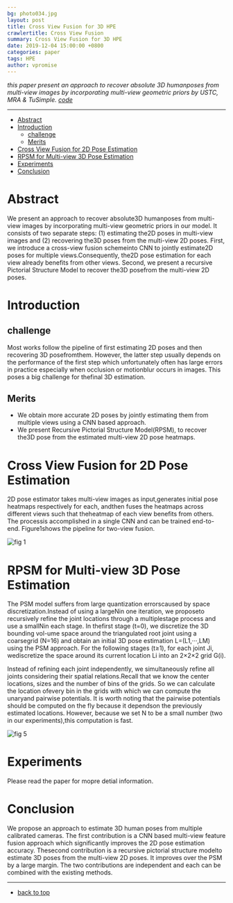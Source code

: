 ```yaml
---
bg: photo034.jpg
layout: post
title: Cross View Fusion for 3D HPE
crawlertitle: Cross View Fusion
summary: Cross View Fusion for 3D HPE
date: 2019-12-04 15:00:00 +0800
categories: paper
tags: HPE
author: vpromise
---
```


*this paper present an approach to recover absolute 3D humanposes from multi-view images by incorporating multi-view geometric  priors*
*by USTC, MRA & TuSimple. [code](https://github.com/microsoft/multiview-human-pose-estimation-pytorch)*

---

- [Abstract](#abstract)
- [Introduction](#introduction)
  - [challenge](#challenge)
  - [Merits](#merits)
- [Cross View Fusion for 2D Pose Estimation](#cross-view-fusion-for-2d-pose-estimation)
- [RPSM for Multi-view 3D Pose Estimation](#rpsm-for-multi-view-3d-pose-estimation)
- [Experiments](#experiments)
- [Conclusion](#conclusion)

# Abstract

We present an approach to recover absolute3D humanposes from multi-view images by incorporating multi-view geometric  priors  in  our  model.   It  consists  of  two  separate steps: (1) estimating the2D poses in multi-view images and (2) recovering the3D poses from the multi-view 2D poses.  First, we introduce a cross-view fusion schemeinto CNN to jointly estimate2D poses for multiple views.Consequently,  the2D  pose  estimation  for  each  view  already benefits from other views.  Second, we present a recursive Pictorial Structure Model to recover the3D posefrom  the  multi-view 2D  poses. 

# Introduction

## challenge
Most works follow the pipeline of first estimating 2D poses and then recovering 3D posefromthem. However, the latter step usually depends on the performance of the first step which unfortunately often has large errors in practice especially when occlusion or motionblur occurs in images. This poses a big challenge for thefinal 3D estimation.

## Merits
- We obtain more accurate 2D poses by jointly estimating them from multiple views using a CNN based approach.
- We present Recursive Pictorial Structure Model(RPSM), to recover the3D pose from the estimated multi-view 2D pose heatmaps.

# Cross View Fusion for 2D Pose Estimation
2D pose estimator takes multi-view images as input,generates initial pose heatmaps respectively for each, andthen fuses the heatmaps across different views such that theheatmap of each view benefits from others. The processis accomplished in a single CNN and can be trained end-to-end. Figure1shows the pipeline for two-view fusion.

![fig 1](https://i.loli.net/2019/12/14/5ZLFzYCaWNSlubR.png)

# RPSM for Multi-view 3D Pose Estimation
The PSM model suffers from large quantization errorscaused by space discretization.Instead of using a largeNin one iteration, we proposeto recursively refine the joint locations through a multiplestage process and use a smallNin each stage. In thefirst stage (t=0), we discretize the 3D bounding vol-ume space around the triangulated root joint using a coarsegrid (N=16) and obtain an initial 3D pose estimation L=(L1,···,LM) using the PSM approach. For the following stages (t≥1), for each joint Ji, wediscretize the space around its current location Li into an 2×2×2 grid G(i). 

Instead of refining each joint independently, we simultaneously refine all joints considering their spatial relations.Recall that we know the center locations, sizes and the number of bins of the grids. So we can calculate the location ofevery bin in the grids with which we can compute the unaryand pairwise potentials. It is worth noting that the pairwise potentials should be computed on the fly because it dependson the previously estimated locations. However, because we set N to be a small number (two in our experiments),this computation is fast.

![fig 5](https://i.loli.net/2019/12/14/dGSmVuE7YTxsHjg.png)

# Experiments
Please read the paper for mopre detial information.

# Conclusion
We propose an approach to estimate 3D human poses from multiple calibrated cameras. The first contribution is a CNN based multi-view feature fusion approach which significantly improves the 2D pose estimation accuracy. Thesecond contribution is a recursive pictorial structure modelto estimate 3D poses from the multi-view 2D poses. It improves over the PSM by a large margin. The two contributions are independent and each can be combined with the existing methods.

---

- [back to top](#abstract)